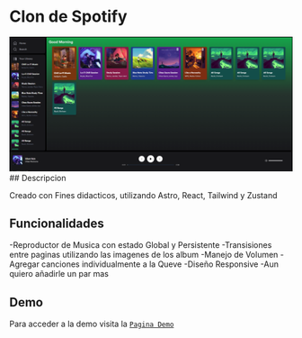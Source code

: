 # Clon de Spotify

<div align="center">
<a href="https://elaborate-sopapillas-9fc246.netlify.app/" target="_blank">
<img src="./public/image.webp">
</a>
</div>
## Descripcion
<p>Creado con Fines didacticos, utilizando Astro, React, Tailwind y Zustand</p>

## Funcionalidades
-Reproductor de Musica con estado Global y Persistente
-Transisiones entre paginas utilizando las imagenes de los album
-Manejo de Volumen
-Agregar canciones individualmente a la Queve
-Diseño Responsive
-Aun quiero añadirle un par mas

## Demo
Para acceder a la demo visita la <a target="_blank" href="https://elaborate-sopapillas-9fc246.netlify.app/">`Pagina Demo`</a>
